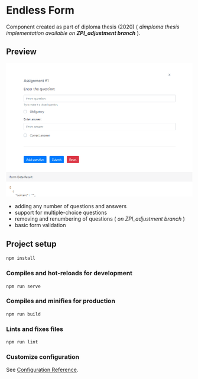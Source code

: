 # Endless Form

Component created as part of diploma thesis (2020) ( <i>dimploma thesis implementation available on <b>ZPI_adjustment branch</b></i> ).

## Preview

![preview](./appPreview/appBasePreview.gif)

-   adding any number of questions and answers
-   support for multiple-choice questions
-   removing and renumbering of questions (<i> on ZPI_adjustment branch </i>)
-   basic form validation

## Project setup

```
npm install
```

### Compiles and hot-reloads for development

```
npm run serve
```

### Compiles and minifies for production

```
npm run build
```

### Lints and fixes files

```
npm run lint
```

### Customize configuration

See [Configuration Reference](https://cli.vuejs.org/config/).
